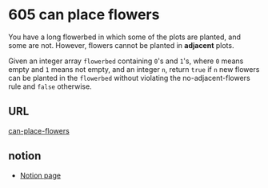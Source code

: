 # 605 can place flowers #

You have a long flowerbed in which some of the plots are planted, and some are not. However, flowers cannot be planted in **adjacent** plots.

Given an integer array `flowerbed` containing `0`'s and `1`'s, where `0` means empty and `1` means not empty, and an integer `n`, return `true` if `n` new flowers can be planted in the `flowerbed` without violating the no-adjacent-flowers rule and `false` otherwise.

## URL ##
[can-place-flowers](https://leetcode.com/problems/can-place-flowers/description/?envType=study-plan-v2&envId=leetcode-75)

## notion ##
* [Notion page](https://tri2be.notion.site)
